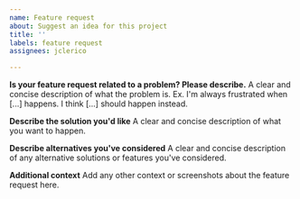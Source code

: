 ```yaml
---
name: Feature request
about: Suggest an idea for this project
title: ''
labels: feature request
assignees: jclerico

---
```


**Is your feature request related to a problem? Please describe.**
A clear and concise description of what the problem is. Ex. I'm always frustrated when [...] happens. I think [...] should happen instead.

**Describe the solution you'd like**
A clear and concise description of what you want to happen.

**Describe alternatives you've considered**
A clear and concise description of any alternative solutions or features you've considered.

**Additional context**
Add any other context or screenshots about the feature request here.
